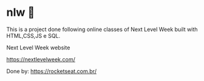 # nlw 🚀

This is a project done following online classes of Next Level Week built with HTML,CSS,JS e SQL.

Next Level Week website

https://nextlevelweek.com/

Done by: https://rocketseat.com.br/


